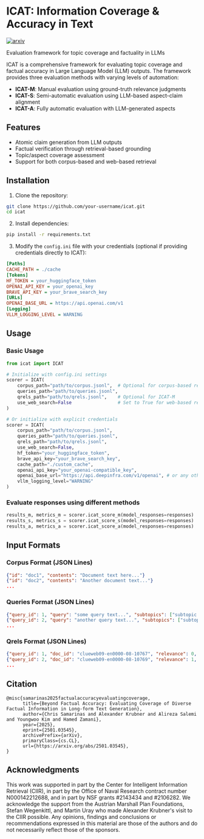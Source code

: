 # ICAT: Information Coverage & Accuracy in Text
[![arxiv](https://img.shields.io/badge/arXiv-2501.03545-b31b1b.svg)](https://arxiv.org/abs/2501.03545)

Evaluation framework for topic coverage and factuality in LLMs

ICAT is a comprehensive framework for evaluating topic coverage and factual accuracy in Large Language Model (LLM) outputs. The framework provides three evaluation methods with varying levels of automation:

- **ICAT-M**: Manual evaluation using ground-truth relevance judgments
- **ICAT-S**: Semi-automatic evaluation using LLM-based aspect-claim alignment
- **ICAT-A**: Fully automatic evaluation with LLM-generated aspects

## Features

- Atomic claim generation from LLM outputs
- Factual verification through retrieval-based grounding
- Topic/aspect coverage assessment
- Support for both corpus-based and web-based retrieval

## Installation

1. Clone the repository:
```bash
git clone https://github.com/your-username/icat.git
cd icat
```
2. Install dependencies:
```bash
pip install -r requirements.txt
```
3. Modify the `config.ini` file with your credentials (optional if providing credentials directly to ICAT):
```ini
[Paths]
CACHE_PATH = ./cache
[Tokens]
HF_TOKEN = your_huggingface_token
OPENAI_API_KEY = your_openai_key
BRAVE_API_KEY = your_brave_search_key
[URLs]
OPENAI_BASE_URL = https://api.openai.com/v1
[Logging]
VLLM_LOGGING_LEVEL = WARNING
```

## Usage

### Basic Usage
```python
from icat import ICAT

# Initialize with config.ini settings
scorer = ICAT(
    corpus_path="path/to/corpus.jsonl",  # Optional for corpus-based retrieval
    queries_path="path/to/queries.jsonl",
    qrels_path="path/to/qrels.jsonl",    # Optional for ICAT-M
    use_web_search=False                 # Set to True for web-based retrieval
)

# Or initialize with explicit credentials
scorer = ICAT(
    corpus_path="path/to/corpus.jsonl",
    queries_path="path/to/queries.jsonl",
    qrels_path="path/to/qrels.jsonl",
    use_web_search=False,
    hf_token="your_huggingface_token",           
    brave_api_key="your_brave_search_key",       
    cache_path="./custom_cache",                 
    openai_api_key="your_openai-compatible_key",           
    openai_base_url="https://api.deepinfra.com/v1/openai", # or any other provider
    vllm_logging_level="WARNING"
)
```

### Evaluate responses using different methods
```python
results_m, metrics_m = scorer.icat_score_m(model_responses=responses)
results_s, metrics_s = scorer.icat_score_s(model_responses=responses)
results_a, metrics_a = scorer.icat_score_a(model_responses=responses)
```

## Input Formats

### Corpus Format (JSON Lines)
```json
{"id": "doc1", "contents": "Document text here..."}
{"id": "doc2", "contents": "Another document text..."}
...
```
### Queries Format (JSON Lines)
```json
{"query_id": 1, "query": "some query text...", "subtopics": ["subtopic 1", "subtopic 2", ...]}
{"query_id": 2, "query": "another query text...", "subtopics": ["subtopic 3", "subtopic 4", ...]}
...
```
### Qrels Format (JSON Lines)
```json
{"query_id": 1, "doc_id": "clueweb09-en0000-08-10767", "relevance": 0, "subtopic_id": 0}
{"query_id": 2, "doc_id": "clueweb09-en0000-08-10769", "relevance": 1, "subtopic_id": 2}
...
```

## Citation
```
@misc{samarinas2025factualaccuracyevaluatingcoverage,
      title={Beyond Factual Accuracy: Evaluating Coverage of Diverse Factual Information in Long-form Text Generation}, 
      author={Chris Samarinas and Alexander Krubner and Alireza Salemi and Youngwoo Kim and Hamed Zamani},
      year={2025},
      eprint={2501.03545},
      archivePrefix={arXiv},
      primaryClass={cs.CL},
      url={https://arxiv.org/abs/2501.03545}, 
}
```

## Acknowledgments
This work was supported in part by the Center for Intelligent Information Retrieval (CIIR), in part by the Office of Naval Research contract number N000142212688, and in part by NSF grants #2143434 and #2106282. We acknowledge the support from the Austrian Marshall Plan Foundations, Stefan Wegenkittl, and Martin Uray who made Alexander Krubner's visit to the CIIR possible. Any opinions, findings and conclusions or recommendations expressed in this material are those of the authors and do not necessarily reflect those of the sponsors.
